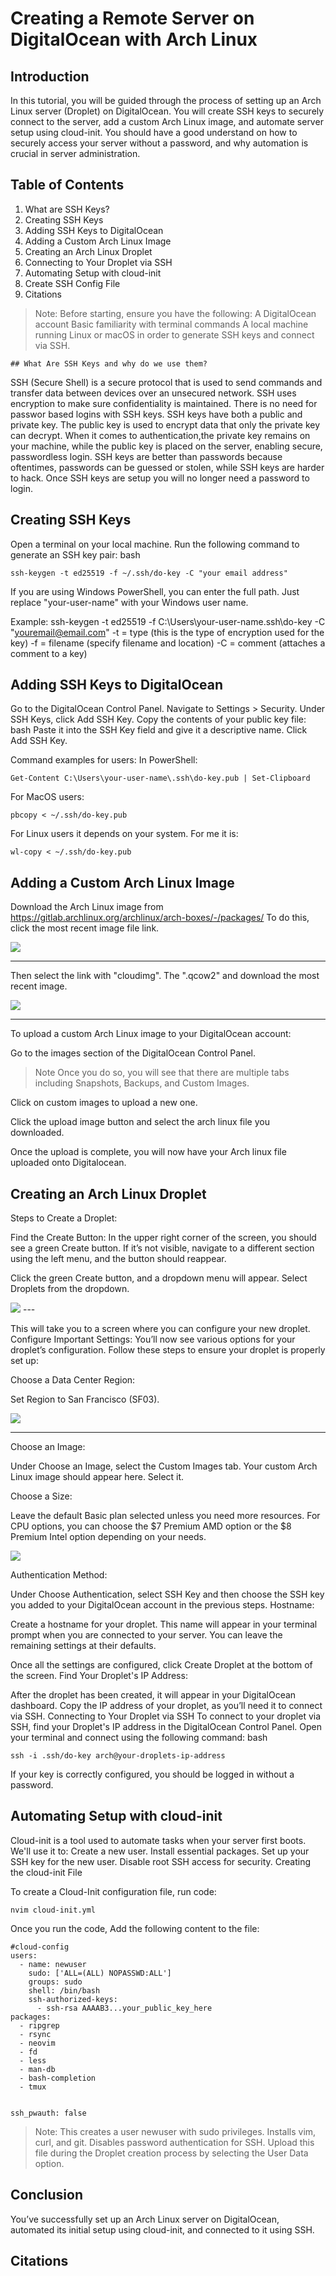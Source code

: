 # Creating a Remote Server on DigitalOcean with Arch Linux

## Introduction

In this tutorial, you will be guided through the process of setting up an Arch Linux server (Droplet) on DigitalOcean. You will create SSH keys to securely connect to the server, add a custom Arch Linux image, and automate server setup using cloud-init. You should have a good understand on how to securely access your server without a password, and why automation is crucial in server administration.


## Table of Contents

1. What are SSH Keys?
2. Creating SSH Keys
3. Adding SSH Keys to DigitalOcean
4. Adding a Custom Arch Linux Image
5. Creating an Arch Linux Droplet
6. Connecting to Your Droplet via SSH
7. Automating Setup with cloud-init
8. Create SSH Config File
9. Citations

>Note: Before starting, ensure you have the following:
    A DigitalOcean account
    Basic familiarity with terminal commands
    A local machine running Linux or macOS in order to generate SSH keys and connect via SSH.

    ## What Are SSH Keys and why do we use them?

SSH (Secure Shell) is a secure protocol that is used to send commands and transfer data between devices over an unsecured network. SSH uses encryption to make sure confidentiality is maintained. There is no need for passwor based logins with SSH keys. SSH keys have both a public and private key. The public key is used to encrypt data that only the private key can decrypt. When it comes to authentication,the private key remains on your machine, while the public key is placed on the server, enabling secure, passwordless login. SSH keys are better than passwords because oftentimes, passwords can be guessed or stolen, while SSH keys are harder to hack. Once SSH keys are setup you will no longer need a password to login.

## Creating SSH Keys

Open a terminal on your local machine.
Run the following command to generate an SSH key pair:
bash
```
ssh-keygen -t ed25519 -f ~/.ssh/do-key -C "your email address"
```

If you are using Windows PowerShell, you can enter the full path. Just replace "your-user-name" with your Windows user name.

Example:
ssh-keygen -t ed25519 -f C:\Users\your-user-name\.ssh\do-key -C "youremail@email.com"
-t = type (this is the type of encryption used for the key)
-f = filename (specify filename and location)
-C = comment (attaches a comment to a key)

## Adding SSH Keys to DigitalOcean

Go to the DigitalOcean Control Panel.
Navigate to Settings > Security.
Under SSH Keys, click Add SSH Key.
Copy the contents of your public key file:
bash
Paste it into the SSH Key field and give it a descriptive name.
Click Add SSH Key.

Command examples for users:
In PowerShell:
```
Get-Content C:\Users\your-user-name\.ssh\do-key.pub | Set-Clipboard
```

For MacOS users:
```
pbcopy < ~/.ssh/do-key.pub
```


For Linux users it depends on your system. For me it is:
```
wl-copy < ~/.ssh/do-key.pub
```

## Adding a Custom Arch Linux Image

Download the Arch Linux image from https://gitlab.archlinux.org/archlinux/arch-boxes/-/packages/
To do this, click the most recent image file link. 

<img src = "./assets/archlinux_recentimage.jpg">

---

Then select the link with "cloudimg". The ".qcow2" and download the most recent image.

<img src = "./assets/arch linux_imagelink.jpg">

---
To upload a custom Arch Linux image to your DigitalOcean account:

Go to the images section of the DigitalOcean Control Panel.

>Note Once you do so, you will see that there are multiple tabs including Snapshots, Backups, and Custom Images.

Click on custom images to upload a new one.

Click the upload image button and select the arch linux file you downloaded.

Once the upload is complete, you will now have your Arch linux file uploaded onto Digitalocean.


## Creating an Arch Linux Droplet

Steps to Create a Droplet:

Find the Create Button: In the upper right corner of the screen, you should see a green Create button. If it’s not visible, navigate to a different section using the left menu, and the button should reappear.

Click the green Create button, and a dropdown menu will appear.
Select Droplets from the dropdown. 

<img src = "./assets/create_droplet screenshot.jpg">
---

This will take you to a screen where you can configure your new droplet.
Configure Important Settings: You’ll now see various options for your droplet’s configuration. Follow these steps to ensure your droplet is properly set up:


Choose a Data Center Region:

Set Region to San Francisco (SF03). 

<img src = "./assets/choose_region.jpg">

---
Choose an Image:

Under Choose an Image, select the Custom Images tab.
Your custom Arch Linux image should appear here. Select it.

Choose a Size:

Leave the default Basic plan selected unless you need more resources. 
For CPU options, you can choose the $7 Premium AMD option or the $8 Premium Intel option depending on your needs.

<img src = "./assets/basic_plan screenshot.jpg">

Authentication Method:

Under Choose Authentication, select SSH Key and then choose the SSH key you added to your DigitalOcean account in the previous steps.
Hostname:

Create a hostname for your droplet.  This name will appear in your terminal prompt when you are connected to your server.
You can leave the remaining settings at their defaults.

Once all the settings are configured, click Create Droplet at the bottom of the screen.
Find Your Droplet's IP Address:

After the droplet has been created, it will appear in your DigitalOcean dashboard.
Copy the IP address of your droplet, as you’ll need it to connect via SSH.
Connecting to Your Droplet via SSH
To connect to your droplet via SSH, find your Droplet's IP address in the DigitalOcean Control Panel.
Open your terminal and connect using the following command:
bash
```
ssh -i .ssh/do-key arch@your-droplets-ip-address
```
If your key is correctly configured, you should be logged in without a password.

## Automating Setup with cloud-init

Cloud-init is a tool used to automate tasks when your server first boots. We'll use it to:
Create a new user.
Install essential packages.
Set up your SSH key for the new user.
Disable root SSH access for security.
Creating the cloud-init File

To create a Cloud-Init configuration file, run code: 
```
nvim cloud-init.yml
```
Once you run the code, Add the following content to the file:
```
#cloud-config
users:
  - name: newuser
    sudo: ['ALL=(ALL) NOPASSWD:ALL']
    groups: sudo
    shell: /bin/bash
    ssh-authorized-keys:
      - ssh-rsa AAAAB3...your_public_key_here
packages:
  - ripgrep
  - rsync
  - neovim
  - fd
  - less
  - man-db
  - bash-completion
  - tmux


ssh_pwauth: false
```


>Note: This creates a user newuser with sudo privileges.
Installs vim, curl, and git.
Disables password authentication for SSH.
Upload this file during the Droplet creation process by selecting the User Data option.

## Conclusion 

You’ve successfully set up an Arch Linux server on DigitalOcean, automated its initial setup using cloud-init, and connected to it using SSH.

## Citations

